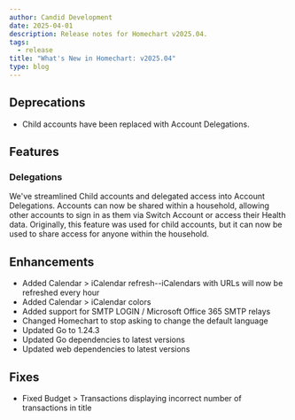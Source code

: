 ```yaml
---
author: Candid Development
date: 2025-04-01
description: Release notes for Homechart v2025.04.
tags:
  - release
title: "What's New in Homechart: v2025.04"
type: blog
---
```


## Deprecations

- Child accounts have been replaced with Account Delegations.

## Features

### Delegations

We've streamlined Child accounts and delegated access into Account Delegations.  Accounts can now be shared within a household, allowing other accounts to sign in as them via Switch Account or access their Health data.  Originally, this feature was used for child accounts, but it can now be used to share access for anyone within the household.

## Enhancements

- Added Calendar > iCalendar refresh--iCalendars with URLs will now be refreshed every hour
- Added Calendar > iCalendar colors
- Added support for SMTP LOGIN / Microsoft Office 365 SMTP relays
- Changed Homechart to stop asking to change the default language
- Updated Go to 1.24.3
- Updated Go dependencies to latest versions
- Updated web dependencies to latest versions

## Fixes

- Fixed Budget > Transactions displaying incorrect number of transactions in title
